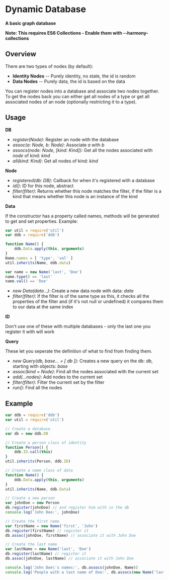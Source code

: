 # Dynamic Database
**A basic graph database**

**Note: This requires ES6 Collections - Enable them with --harmony-collections**

## Overview
There are two types of nodes (by default):

- **Identity Nodes** -- Purely identity, no state, the id is random
- **Data Nodes** -- Purely data, the id is based on the data

You can register nodes into a database and associate two nodes together.
To get the nodes back you can either get all nodes of a type or get all associated nodes of an node (optionally restricting it to a type).

## Usage
**DB**

- *register(Node)*: Register an node with the database
- *assoc(a: Node, b: Node)*: Associate *a* with *b*
- *assocs(node: Node, [kind: Kind])*: Get all the nodes associated with *node* of kind: *kind*
- *all(kind: Kind)*: Get all nodes of kind: *kind*

**Node**

- *registered(db: DB)*: Callback for when it's registered with a database
- *id()*: ID for this node, abstract
- *filter(filter)*: Returns whether this node matches the filter, if the filter is a kind that means whether this node is an instance of the kind

**Data**

If the constructor has a property called names, methods will be generated to get and set properties.
Example:

```javascript
var util = require('util')
var ddb = require('ddb')

function Name() {
	ddb.Data.apply(this, arguments)
}
Name.names = [ 'type', 'val' ]
util.inherits(Name, ddb.data)

var name = new Name('last', 'Doe')
name.type() == 'last'
name.val() == 'Doe'
```

- *new Data(data...)*: Create a new data node with data: *data*
- *filter(filter)*: If the filter is of the same type as this, it checks all the properties of the filter and (if it's not null or undefined) it compares them to our data at the same index

**ID**

Don't use one of these with multiple databases - only the last one you register it with will work

**Query**

These let you seperate the definition of what to find from finding them.

- *new Query(db, base... = [ db ])*: Creates a new query on the db: *db*, starting with objects: *base*
- *assoc(kind = Node)*: Find all the nodes associated with the current set
- *add(...nodes)*: Add nodes to the current set
- *filter(filter)*: Filter the current set by the filter
- *run()*: Find all the nodes

## Example

```javascript
var ddb = require('ddb')
var util = require('util')

// Create a database
var db = new ddb.DB

// Create a person class of identity
function Person() {
	ddb.ID.call(this)
}
util.inherits(Person, ddb.ID)

// Create a name class of data
function Name() {
	ddb.Data.apply(this, arguments)
}
util.inherits(Name, ddb.Data)

// Create a new person
var johnDoe = new Person
db.register(johnDoe) // and register him with in the db
console.log('John Doe:', johnDoe)

// Create the first name
var firstName = new Name('first', 'John')
db.register(firstName) // register it
db.assoc(johnDoe, firstName) // associate it with John Doe

// Create the last name
var lastName = new Name('last', 'Doe')
db.register(lastName) // register it
db.assoc(johnDoe, lastName) // associate it with John Doe

console.log('John Doe\'s names:', db.assocs(johnDoe, Name))
console.log('People with a last name of Doe:', db.assocs(new Name('last', 'Doe')))
```